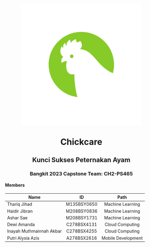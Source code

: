 <p align="center">
  <img align="center" width="400" src="/profile/img/logo (1).png" />
</p>
<h1 align="center">Chickcare</h1>
<h2 align="center">Kunci Sukses Peternakan Ayam</h2>

<h3 align="center">Bangkit 2023 Capstone Team: CH2-PS465</h3>

#### Members
| Name                     | ID             | Path               | 
| ---------------------    |:--------------:|:------------------:|
| Thariq Jihad             | M135BSY0650    | Machine Learning   |
| Haidir Jibran            | M208BSY0836    | Machine Learning   |
| Ashar Sae                | M208BSY1731    | Machine Learning   |
| Dewi Amanda              | C278BSX4131    | Cloud Computing    |
| Inayah Muthmainnah Akbar | C278BSX4255    | Cloud Computing    |
| Putri Alysia Azis        | A278BSX2616    | Mobile Development |
